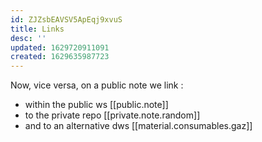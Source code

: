 ```yaml
---
id: ZJZsbEAVSV5ApEqj9xvuS
title: Links
desc: ''
updated: 1629720911091
created: 1629635987723
---
```


Now, vice versa, on a public note we link : 

- within the public ws [[public.note]]
- to the private repo [[private.note.random]]
- and to an alternative dws [[material.consumables.gaz]]
